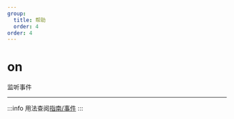 ```yaml
---
group:
  title: 帮助
  order: 4
order: 4
---
```


# on

监听事件

___
:::info
用法查阅[指南/事件](/guide/events)
:::
